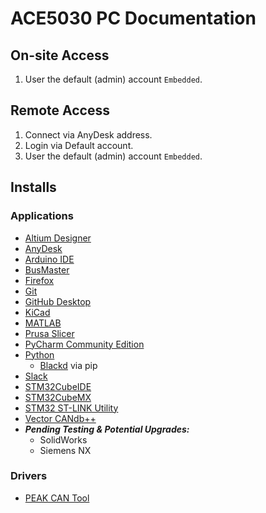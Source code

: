 # ACE5030 PC Documentation

## On-site Access

1. User the default (admin) account `Embedded`.

## Remote Access

1. Connect via AnyDesk address.
2. Login via Default account.
3. User the default (admin) account `Embedded`.

## Installs

### Applications

- [Altium Designer](https://www.altium.com/products/downloads)
- [AnyDesk](https://anydesk.com/en)
- [Arduino IDE](https://www.arduino.cc/en/software)
- [BusMaster](https://rbei-etas.github.io/busmaster/)
- [Firefox](https://www.mozilla.org/en-CA/firefox/new/)
- [Git](https://git-scm.com/downloads)
- [GitHub Desktop](https://desktop.github.com/)
- [KiCad](https://www.kicad.org/)
- [MATLAB](https://matlab.mathworks.com/)
- [Prusa Slicer](https://www.prusa3d.com/page/prusaslicer_424/)
- [PyCharm Community Edition](https://www.jetbrains.com/pycharm/download/?section=windows)
- [Python](https://www.python.org/downloads/)
    - [Blackd](https://black.readthedocs.io/en/stable/index.html) via pip
- [Slack](https://slack.com/downloads/)
- [STM32CubeIDE](https://www.st.com/en/development-tools/stm32cubeide.html)
- [STM32CubeMX](https://www.st.com/en/development-tools/stm32cubemx.html)
- [STM32 ST-LINK Utility](https://www.st.com/en/development-tools/stsw-link004.html)
- [Vector CANdb++](https://www.vector.com/int/en/products/products-a-z/software/candb/)
- **_Pending Testing & Potential Upgrades:_**
    - SolidWorks
    - Siemens NX

### Drivers

- [PEAK CAN Tool](https://www.peak-system.com/Drivers.523.0.html)
